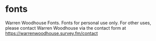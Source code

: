 # fonts
Warren Woodhouse Fonts. Fonts for personal use only. For other uses, please contact Warren Woodhouse via the contact form at https://warrenwoodhouse.survey.fm/contact
